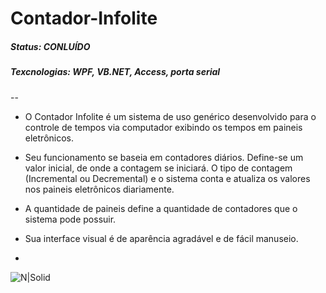 # Contador-Infolite
##### Status: CONLUÍDO
##### Texcnologias: WPF, VB.NET, Access, porta serial

--

- O Contador Infolite é um sistema de uso genérico desenvolvido para o controle de tempos via computador exibindo os tempos em paineis eletrônicos.

- Seu funcionamento se baseia em contadores diários. Define-se um valor inicial, de onde a contagem se iniciará. O tipo de contagem (Incremental ou Decremental) e o sistema conta e atualiza os valores nos paineis eletrônicos diariamente.

- A quantidade de paineis define a quantidade de contadores que o sistema pode possuir.

- Sua interface visual é de aparência agradável e de fácil manuseio.

-
![N|Solid](https://raw.githubusercontent.com/dn32/Contador-Infolite/master/x_Documanta%C3%A7%C3%A3o/images/visaoGeral.png?token=ALdMUsza_PDKe4tkoWAs80YdzWUVhY8xks5YFK5DwA%3D%3D)
